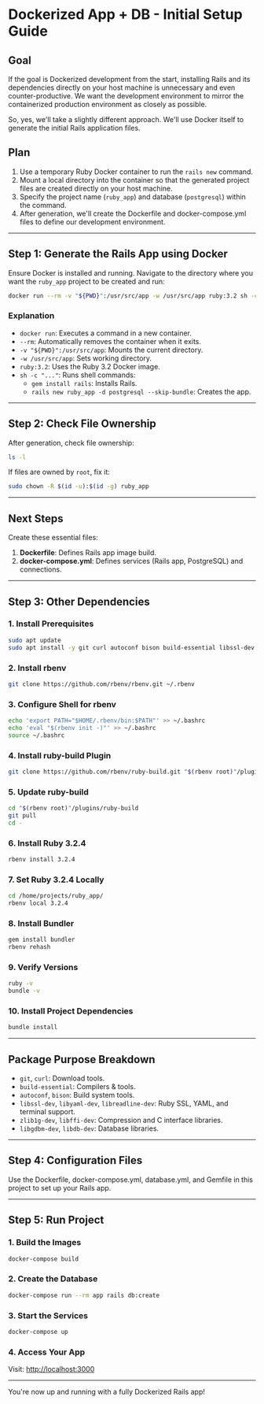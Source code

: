 # Dockerized App + DB - Initial Setup Guide

## Goal

If the goal is Dockerized development from the start, installing Rails and its dependencies directly on your host machine is unnecessary and even counter-productive. We want the development environment to mirror the containerized production environment as closely as possible.

So, yes, we'll take a slightly different approach. We'll use Docker itself to generate the initial Rails application files.

## Plan

1. Use a temporary Ruby Docker container to run the `rails new` command.  
2. Mount a local directory into the container so that the generated project files are created directly on your host machine.  
3. Specify the project name (`ruby_app`) and database (`postgresql`) within the command.  
4. After generation, we'll create the Dockerfile and docker-compose.yml files to define our development environment.  

---

## Step 1: Generate the Rails App using Docker

Ensure Docker is installed and running. Navigate to the directory where you want the `ruby_app` project to be created and run:

```bash
docker run --rm -v "${PWD}":/usr/src/app -w /usr/src/app ruby:3.2 sh -c "gem install rails && rails new ruby_app -d postgresql --skip-bundle"
```

### Explanation

- `docker run`: Executes a command in a new container.
- `--rm`: Automatically removes the container when it exits.
- `-v "${PWD}":/usr/src/app`: Mounts the current directory.
- `-w /usr/src/app`: Sets working directory.
- `ruby:3.2`: Uses the Ruby 3.2 Docker image.
- `sh -c "..."`: Runs shell commands:
  - `gem install rails`: Installs Rails.
  - `rails new ruby_app -d postgresql --skip-bundle`: Creates the app.

---

## Step 2: Check File Ownership

After generation, check file ownership:

```bash
ls -l
```

If files are owned by `root`, fix it:

```bash
sudo chown -R $(id -u):$(id -g) ruby_app
```

---

## Next Steps

Create these essential files:

1. **Dockerfile**: Defines Rails app image build.
2. **docker-compose.yml**: Defines services (Rails app, PostgreSQL) and connections.

---

## Step 3: Other Dependencies

### 1. Install Prerequisites

```bash
sudo apt update
sudo apt install -y git curl autoconf bison build-essential libssl-dev libyaml-dev libreadline-dev zlib1g-dev libncurses5-dev libffi-dev libgdbm-dev libdb-dev
```

### 2. Install rbenv

```bash
git clone https://github.com/rbenv/rbenv.git ~/.rbenv
```

### 3. Configure Shell for rbenv

```bash
echo 'export PATH="$HOME/.rbenv/bin:$PATH"' >> ~/.bashrc
echo 'eval "$(rbenv init -)"' >> ~/.bashrc
source ~/.bashrc
```

### 4. Install ruby-build Plugin

```bash
git clone https://github.com/rbenv/ruby-build.git "$(rbenv root)"/plugins/ruby-build
```

### 5. Update ruby-build

```bash
cd "$(rbenv root)"/plugins/ruby-build
git pull
cd -
```

### 6. Install Ruby 3.2.4

```bash
rbenv install 3.2.4
```

### 7. Set Ruby 3.2.4 Locally

```bash
cd /home/projects/ruby_app/
rbenv local 3.2.4
```

### 8. Install Bundler

```bash
gem install bundler
rbenv rehash
```

### 9. Verify Versions

```bash
ruby -v
bundle -v
```

### 10. Install Project Dependencies

```bash
bundle install
```

---

## Package Purpose Breakdown

- `git`, `curl`: Download tools.
- `build-essential`: Compilers & tools.
- `autoconf`, `bison`: Build system tools.
- `libssl-dev`, `libyaml-dev`, `libreadline-dev`: Ruby SSL, YAML, and terminal support.
- `zlib1g-dev`, `libffi-dev`: Compression and C interface libraries.
- `libgdbm-dev`, `libdb-dev`: Database libraries.

---

## Step 4: Configuration Files

Use the Dockerfile, docker-compose.yml, database.yml, and Gemfile in this project to set up your Rails app.

---

## Step 5: Run Project

### 1. Build the Images

```bash
docker-compose build
```

### 2. Create the Database

```bash
docker-compose run --rm app rails db:create
```

### 3. Start the Services

```bash
docker-compose up
```

### 4. Access Your App

Visit: [http://localhost:3000](http://localhost:3000)

---

You're now up and running with a fully Dockerized Rails app!
